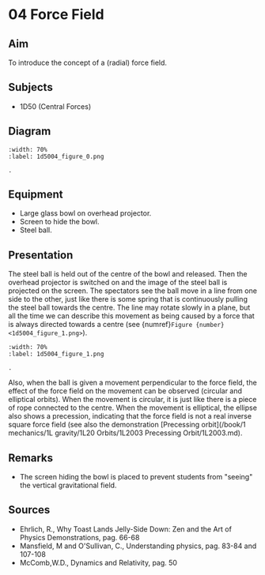 # 04 Force Field 
  
## Aim   
To introduce the concept of a (radial) force field.    
  
## Subjects   
* 1D50 (Central Forces)   

## Diagram
   
```{figure} figures/figure_0.png
:width: 70%  
:label: 1d5004_figure_0.png  

.
``` 

## Equipment
 *  Large glass bowl on overhead projector. 
 *  Screen to hide the bowl. 
 *  Steel ball.  
  
## Presentation   
 The steel ball is held out of the centre of the bowl and released. Then the overhead projector is switched on and the image of the steel ball is projected on the screen. The spectators see the ball move in a line from one side to the other, just like there is some spring that is continuously pulling the steel ball towards the centre. The line may rotate slowly in a plane, but all the time we can describe this movement as being caused by a force that is always directed towards a centre (see {numref}`Figure {number} <1d5004_figure_1.png>`).   

```{figure} figures/figure_1.png
:width: 70%  
:label: 1d5004_figure_1.png  

. 
```

 Also, when the ball is given a movement perpendicular to the force field, the effect of the force field on the movement can be observed (circular and elliptical orbits). When the movement is circular, it is just like there is a piece of rope connected to the centre. When the movement is elliptical, the ellipse also shows a precession, indicating that the force field is not a real inverse square force field (see also the demonstration [Precessing orbit](/book/1 mechanics/1L gravity/1L20 Orbits/1L2003 Precessing Orbit/1L2003.md).    
  
## Remarks
*  The screen hiding the bowl is placed to prevent students from "seeing" the vertical gravitational field.
   
## Sources
 *  Ehrlich, R., Why Toast Lands Jelly-Side Down: Zen and the Art of Physics Demonstrations, pag. 66-68 
 *  Mansfield, M and O'Sullivan, C., Understanding physics, pag. 83-84 and 107-108 
 *  McComb,W.D., Dynamics and Relativity, pag. 50
  

